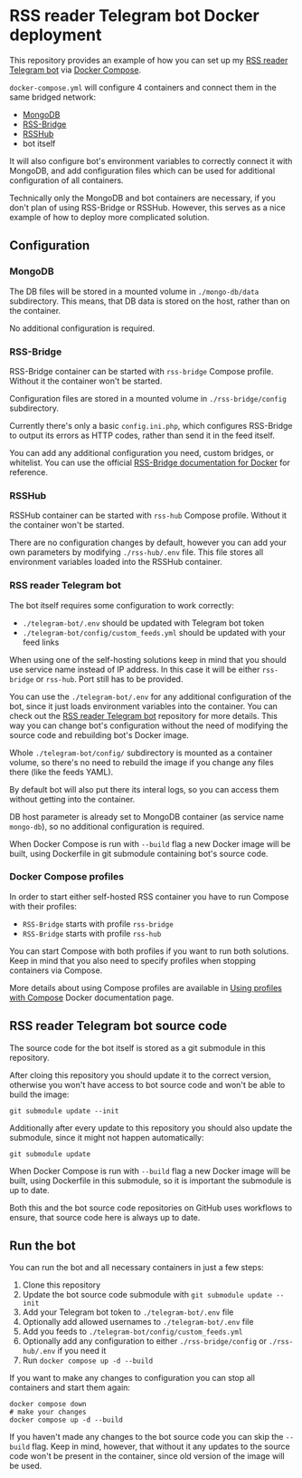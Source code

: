 # RSS reader Telegram bot Docker deployment

This repository provides an example of how you can set up my
[RSS reader Telegram bot](https://github.com/Electronic-Mango/rss-reader-telegram-bot)
via [Docker Compose](https://docs.docker.com/compose/).

`docker-compose.yml` will configure 4 containers and connect them in the same bridged network:
 - [MongoDB](https://www.mongodb.com/)
 - [RSS-Bridge](https://github.com/RSS-Bridge/rss-bridge)
 - [RSSHub](https://github.com/DIYgod/RSSHub)
 - bot itself

It will also configure bot's environment variables to correctly connect it with MongoDB,
and add configuration files which can be used for additional configuration of all containers.

Technically only the MongoDB and bot containers are necessary,
if you don't plan of using RSS-Bridge or RSSHub.
However, this serves as a nice example of how to deploy more complicated solution.

## Configuration

### MongoDB
The DB files will be stored in a mounted volume in `./mongo-db/data` subdirectory.
This means, that DB data is stored on the host, rather than on the container.

No additional configuration is required.

### RSS-Bridge
RSS-Bridge container can be started with `rss-bridge` Compose profile.
Without it the container won't be started.

Configuration files are stored in a mounted volume in `./rss-bridge/config` subdirectory.

Currently there's only a basic `config.ini.php`, which configures RSS-Bridge to output its errors
as HTTP codes, rather than send it in the feed itself.

You can add any additional configuration you need, custom bridges, or whitelist.
You can use the official
[RSS-Bridge documentation for Docker](https://rss-bridge.github.io/rss-bridge/For_Hosts/Docker_Installation.html)
for reference.


### RSSHub
RSSHub container can be started with `rss-hub` Compose profile.
Without it the container won't be started.

There are no configuration changes by default,
however you can add your own parameters by modifying `./rss-hub/.env` file.
This file stores all environment variables loaded into the RSSHub container.


### RSS reader Telegram bot
The bot itself requires some configuration to work correctly:
 - `./telegram-bot/.env` should be updated with Telegram bot token
 - `./telegram-bot/config/custom_feeds.yml` should be updated with your feed links

When using one of the self-hosting solutions keep in mind that you should use service name
instead of IP address. In this case it will be either `rss-bridge` or `rss-hub`.
Port still has to be provided.

You can use the `./telegram-bot/.env` for any additional configuration of the bot,
since it just loads environment variables into the container.
You can check out the [RSS reader Telegram bot](https://github.com/Electronic-Mango/rss-reader-telegram-bot)
repository for more details.
This way you can change bot's configuration without the need of modifying the source code
and rebuilding bot's Docker image.

Whole `./telegram-bot/config/` subdirectory is mounted as a container volume,
so there's no need to rebuild the image if you change any files there (like the feeds YAML).

By default bot will also put there its interal logs, so you can access them without
getting into the container.

DB host parameter is already set to MongoDB container (as service name `mongo-db`),
so no additional configuration is required.

When Docker Compose is run with `--build` flag a new Docker image will be built,
using Dockerfile in git submodule containing bot's source code.


### Docker Compose profiles
In order to start either self-hosted RSS container you have to run Compose with their profiles:
* `RSS-Bridge` starts with profile `rss-bridge`
* `RSS-Bridge` starts with profile `rss-hub`

You can start Compose with both profiles if you want to run both solutions.
Keep in mind that you also need to specify profiles when stopping containers via Compose.

More details about using Compose profiles are available in
[Using profiles with Compose](https://docs.docker.com/compose/profiles/) Docker documentation page.


## RSS reader Telegram bot source code

The source code for the bot itself is stored as a git submodule in this repository.

After cloing this repository you should update it to the correct version,
otherwise you won't have access to bot source code and won't be able to build the image:
```
git submodule update --init
```

Additionally after every update to this repository you should also update the submodule,
since it might not happen automatically:
```
git submodule update
```

When Docker Compose is run with `--build` flag a new Docker image will be built,
using Dockerfile in this submodule, so it is important the submodule is up to date.

Both this and the bot source code repositories on GitHub uses workflows to ensure,
that source code here is always up to date.


## Run the bot

You can run the bot and all necessary containers in just a few steps:

 1. Clone this repository
 1. Update the bot source code submodule with `git submodule update --init`
 1. Add your Telegram bot token to `./telegram-bot/.env` file
 1. Optionally add allowed usernames to `./telegram-bot/.env` file
 1. Add you feeds to `./telegram-bot/config/custom_feeds.yml`
 1. Optionally add any configuration to either `./rss-bridge/config` or `./rss-hub/.env` if you need it
 1. Run `docker compose up -d --build`

If you want to make any changes to configuration you can stop all containers and start them again:
```
docker compose down
# make your changes
docker compose up -d --build
```

If you haven't made any changes to the bot source code you can skip the `--build` flag.
Keep in mind, however, that without it any updates to the source code won't be present in
the container, since old version of the image will be used.

